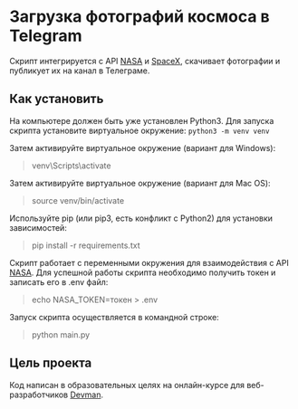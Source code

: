 # Загрузка фотографий космоса в Telegram 
Скрипт интегрируется с API [NASA](https://api.nasa.gov/) и [SpaceX](https://documenter.getpostman.com/view/2025350/RWaEzAiG#bc65ba60-decf-4289-bb04-4ca9df01b9c1), скачивает фотографии и публикует их на канал в Телеграме. 

## Как установить  
На компьютере должен быть уже установлен Python3. Для запуска скрипта установите виртуальное окружение: 
``` python3 -m venv venv ```

Затем активируйте виртуальное окружение (вариант для Windows):
> venv\Scripts\activate 

Затем активируйте виртуальное окружение (вариант для Mac OS):
> source venv/bin/activate

Используйте pip (или pip3, есть конфликт с Python2) для установки зависимостей: 
> pip install -r requirements.txt 

Скрипт работает с переменными окружения для взаимодействия с API [NASA](https://api.nasa.gov/). Для успешной работы скрипта необходимо получить токен и записать его в .env файл: 
> echo NASA_TOKEN=токен > .env 

Запуск скрипта осуществляется в командной строке: 
> python main.py

## Цель проекта
Код написан в образовательных целях на онлайн-курсе для веб-разработчиков [Devman](https://dvmn.org/modules/). 
